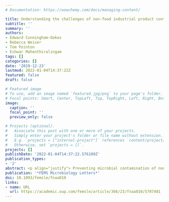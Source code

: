 ```yaml
---
# Documentation: https://wowchemy.com/docs/managing-content/

title: Understanding the challenges of non-food industrial product contamination
subtitle: ''
summary: ''
authors:
- Edward Cunningham-Oakes
- Rebecca Weiser
- Tom Pointon
- Eshwar Mahenthiralingam
tags: []
categories: []
date: '2019-12-23'
lastmod: 2022-01-04T14:37:22Z
featured: false
draft: false

# Featured image
# To use, add an image named `featured.jpg/png` to your page's folder.
# Focal points: Smart, Center, TopLeft, Top, TopRight, Left, Right, BottomLeft, Bottom, BottomRight.
image:
  caption: ''
  focal_point: ''
  preview_only: false

# Projects (optional).
#   Associate this post with one or more of your projects.
#   Simply enter your project's folder or file name without extension.
#   E.g. `projects = ["internal-project"]` references `content/project/deep-learning/index.md`.
#   Otherwise, set `projects = []`.
projects: []
publishDate: '2022-01-04T14:37:22.576109Z'
publication_types:
- '2'
abstract: <p align="justify"> Preventing microbial contamination of non-food products is a major area of industrial microbiology where preservatives are used to stop microbial growth. However, microorganisms occasionally overcome product preservation, causing recalls and the implementation of multiple procedures to prevent further contamination. Correct reporting of microbial contamination in non-food industrial products is vital, especially if spoilage organisms are antimicrobial resistant and pose a health threat. Gram-negative bacteria such as Pseudomonas, Burkholderia and Enterobacteriaceae are frequently reported as non-food product contaminants, including species that overlap current antimicrobial resistance priorities. Historical analysis of recall databases highlighted that for greater than 15% of contamination incidents, the causative microbial agents are reported as unidentified. Here we review the current antimicrobial resistant bacterial species associated with non-food product contamination and evaluate recall reporting in Europe from 2005 to 2018. Our review shows that 49% of microbial contaminants are reported as unidentified despite frequent detection of antimicrobial resistant pathogens; in contrast, 98% of food-related microbial contaminants are classified. Recommendations to fill this microbial identification gap in non-food product recalls are made. Overall, reporting standards for microbial contamination in non-food products must be improved to enable surveillance and for understanding the risks associated with antimicrobial resistant microorganisms. </p>
publication: '*FEMS Microbiology Letters*'
doi: 10.1093/femsle/fnaa010
links:
- name: URL
  url: https://academic.oup.com/femsle/article/366/23/fnaa010/5707401
---
```

